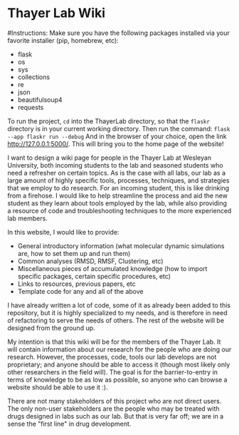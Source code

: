 # Thayer Lab Wiki

#Instructions:
Make sure you have the following packages installed via your favorite installer (pip, homebrew, etc):
* flask
* os
* sys
* collections
* re
* json
* beautifulsoup4
* requests

To run the project, `cd` into the ThayerLab directory, so that the `flaskr` directory is in your current working directory. Then run the command:
```flask --app flaskr run --debug```
And in the browser of your choice, open the link http://127.0.0.1:5000/. This will bring you to the home page of the website!

I want to design a wiki page for people in the Thayer Lab at Wesleyan University, both incoming students to the lab and seasoned students who need a refresher on certain topics. As is the case with all labs, our lab as a large amount of highly specific tools, processes, techniques, and strategies that we employ to do research. For an incoming student, this is like drinking from a firehose. I would like to help streamline the process and aid the new student as they learn about tools employed by the lab, while also providing a resource of code and troubleshooting techniques to the more experienced lab members.

In this website, I would like to provide:
* General introductory information (what molecular dynamic simulations are, how to set them up and run them)
* Common analyses (RMSD, RMSF, Clustering, etc)
* Miscellaneous pieces of accumulated knowledge (how to import specific packages, certain specific procedures, etc)
* Links to resources, previous papers, etc
* Template code for any and all of the above

I have already written a lot of code, some of it as already been added to this repository, but it is highly specialized to my needs, and is therefore in need of refactoring to serve the needs of others. The rest of the website will be designed from the ground up.

My intention is that this wiki will be for the members of the Thayer Lab. It will contain information about our research for the people who are doing our research. However, the processes, code, tools our lab develops are not proprietary; and anyone should be able to access it (though most likely only other researchers in the field will). The goal is for the barrier-to-entry in terms of knowledge to be as low as possible, so anyone who can browse a website should be able to use it :).

There are not many stakeholders of this project who are not direct users. The only non-user stakeholders are the people who may be treated with drugs designed in labs such as our lab. But that is very far off; we are in a sense the "first line" in drug development. 

